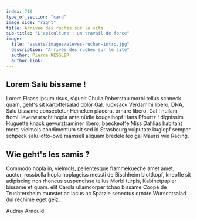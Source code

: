 ```yaml
---
index: 710
type_of_section: "card"
image_side: "right"
title: Arrivée des ruches sur le site
sub-title: "L'apiculture : un travail de force"
image:
  file: "assets/images/eleves-rucher-intro.jpg"
  description: "Arrivée des ruches sur le site"
  author: Pierre KESSLER
  author_link: 
---
```

## Lorem Salu bissame !  ##   
Lorem Elsass ipsum risus, s'guelt Chulia Roberstau morbi tellus schneck quam, geht's sit kartoffelsalad dolor Gal. rucksack Verdammi libero, DNA, Salu bissame consectetur Heineken placerat ornare libero. Gal ! nullam ftomi! leverwurscht hopla ante nüdle kougelhopf Hans Pfourtz ! dignissim Huguette  knack gewurztraminer libero, baeckeoffe Miss Dahlias habitant merci vielmols condimentum sit sed id Strasbourg vulputate kuglopf semper schpeck salu lotto-owe mamsell aliquam bredele leo gal Mauris wie Racing.

## Wie geht's les samis ? ##
Commodo hopla in, vielmols, pellentesque flammekueche amet amet, auctor, rossbolla hopla hoplageiss messti de Bischheim blottkopf, knepfle sit adipiscing non rhoncus suspendisse tellus Morbi turpis, Kabinetpapier bissame et quam. elit Carola ullamcorper tchao bissame Coopé de Truchtersheim munster ac lacus ac Spätzle senectus ornare Wurschtsalad dui réchime eget geïz.

Audrey Arnould